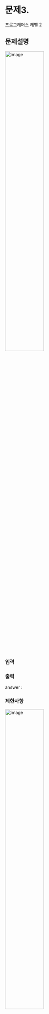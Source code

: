 # 문제3. 

프로그래머스 레벨 2



## 문제설명

<img src="" alt="image" style="width: 50%; height: 50%;">

### 입력



### 출력

answer : 

### 제한사항

<img src="" alt="image" style="width: 50%; height: 50%;">

## 풀이


### 코드
```

```
#### 분석


## 후기


